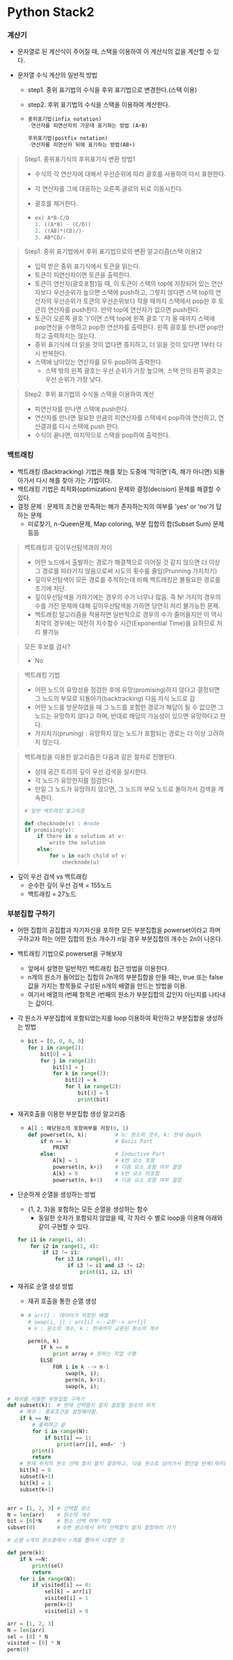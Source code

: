 # Python Stack2

### 계산기

* 문자열로 된 계산식이 주어질 때, 스택을 이용하여 이 계산식의 값을 계산할 수 있다.

* 문자열 수식 계산의 일반적 방법

  * step1. 중위 표기법의 수식을 후위 표기법으로 변경한다.(스택 이용)

  * step2. 후위 표기법의 수식을 스택을 이용하여 계산한다.

  * ```python
    중위표기법(infix notation)
    -연산자를 피연산자의 가운데 표기하는 방법 (A+B)
    
    후위표기법(postfix notation)
    -연산자를 피연산자 뒤에 표기하는 방법(AB+)
    ```

> Step1. 중위표기식의 후위표기식 변환 방법1
>
> * 수식의 각 연산자에 대해서 우선순위에 따라 괄호를 사용하여 다시 표현한다.
>
> * 각 연산자를 그에 대응하는 오른쪽 괄로의 뒤로 이동시킨다.
>
> * 괄호를 제거한다.
>
> * ```python
>   ex) A*B-C/D
>   1. ((A*B) - (C/D))
>   2. ((AB)*(CD)/)-
>   3. AB*CD/-
>   ```



> Step1. 중위 표기법에서 후위 표기법으로의 변환 알고리즘(스택 이용)2
>
> * 입력 받은 중위 표기식에서 토큰을 읽는다.
> * 토큰이 피연산자이면 토큰을 출력한다.
> * 토큰이 연산자(괄호포함)일 때, 이 토큰이 스택의 top에 저장되어 있는 연산자보다 우선순위가 높으면 스택에 push하고, 그렇지 않다면 스택 top의 연산자의 우선순위가 토큰의 우선순위보다 작을 때까지 스택에서 pop한 후 토큰의 연산자를 push한다. 만약 top에 연산자가 없으면 push한다.
> * 토큰이 오른쪽 괄호 ')'이면 스택 top에 왼쪽 괄호 '('가 올 때까지 스택에 pop연산을 수행하고 pop한 연산자를 출력한다. 왼쪽 괄호를 만나면 pop만 하고 출력하지는 않는다.
> * 중위 표기식에 더 읽을 것이 없다면 중지하고, 더 읽을 것이 있다면 1부터 다시 반복한다.
> * 스택에 남아있는 연산자를 모두 pop하여 출력한다.
>   * 스택 밖의 왼쪽 괄호는 우선 순위가 가장 높으며, 스택 안의 왼쪽 괄호는 우선 순위가 가장 낮다.



> Step2. 후위 표기법의 수식을 스택을 이용하여 계산
>
> * 피연산자를 만나면 스택에 push한다.
> * 연산자를 만나면 필요한 만큼의 피연산자를 스택에서 pop하여 연산하고, 연산결과를 다시 스택에 push 한다.
> * 수식이 끝나면, 마지막으로 스택을 pop하여 출력한다.





### 백트래킹

* 백트래킹 (Backtracking) 기법은 해를 찾는 도중에 '막히면'(즉, 해가 아니면) 되돌아가서 다시 해를 찾아 가는 기법이다.
* 백트래킹 기법은 최적화(optimization) 문제와 결정(decision) 문제를 해결할 수 있다.
* 결정 문제 : 문제의 조건을 만족하는 해가 존자하는지의 여부를 'yes' or 'no'가 답하는 문제
  * 미로찾기, n-Queen문제, Map coloring, 부분 집합의 합(Subset Sum) 문제 등등



> 백트래킹과 깊이우선탐색과의 차이
>
> * 어떤 노드에서 출발하는 경로가 해결책으로 이어질 것 같지 않으면 더 이상 그 경로를 따라가지 않음으로써 시도의 횟수를 줄임(Prunning 가지치기)
> * 깊이우선탐색이 모든 경로를 추적하는데 비해 백트래킹은 불필요한 경로를 조기에 차단.
> * 깊이우선탐색을 가하기에는 경우의 수가 너무나 많음. 즉 N! 가지의 경우의 수를 가진 문제에 대해 깊이우선탐색을 가하면 당연히 처리 불가능한 문제.
> * 백트래킹 알고리즘을 적용하면 일반적으로 경우의 수가 줄어들지만 이 역시 최악의 경우에는 여전히 지수함수 시간(Exponential Time)을 요하므로 처리 불가능



> 모든 후보를 검사?
>
> * No



> 백트래킹 기법
>
> * 어떤 노드의 유망성을 점검한 후에 유망(promising)하지 않다고 결정되면 그 노드의 부모로 되돌아가(backtracking) 다음 자식 노드로 감
> * 어떤 노드를 방문하였을 때 그 노드를 포함한 경로가 해답이 될 수 없으면 그 노드는 유망하지 않다고 하며, 반대로 해답의 가능성이 있으면 유망하다고 한다.
> * 가지치기(pruning) : 유망하지 않는 노드가 포함되는 경로는 더 이상 고려하지 않는다.



> 백트래킹을 이용한 알고리즘은 다음과 같은 절차로 진행된다.
>
> * 상태 공간 트리의 깊이 우선 검색을 실시한다.
> * 각 노드가 유망한지를 점검한다.
> * 만일 그 노드가 유망하지 않으면, 그 노드의 부모 노드로 돌아가서 검색을 계속한다.
>
> ```python
> # 일반 백트래킹 알고리즘
> 
> def checknode(v) : #node
> if promising(v):
>     if there is a solution at v:
>         write the solution
>     else:
>         for u in each child of v:
>             checknode(u)
> ```



* 깊이 우선 검색 vs 백트래킹
  * 순수한 깊이 우선 검색 = 155노드
  * 백트래킹 = 27노드



### 부분집합 구하기

* 어떤 집합의 공집합과 자기자신을 포하한 모든 부분집합을 powerset이라고 하며 구하고자 하는 어떤 집합의 원소 개수가 n일 경우 부분집합의 개수는 2n이 나온다.

* 백트래킹 기법으로 powerset을 구해보자

  * 앞에서 설명한 일반적인 백트래킹 접근 방법을 이용한다.
  * n개의 원소가 들어있는 집합의 2n개의 부분집합을 만들 때는, true 또는 false값을 가지는 항목들로 구성된 n개의 배열을 만드는 방법을 이용.
  * 여기서 배열의 i번째 항목은 i번째의 원소가 부분집합의 값인지 아닌지를 나타내는 값이다.

* 각 원소가 부분집합에 포함되었는지를 loop 이용하여 확인하고 부분집합을 생성하는 방법

  * ```python
    bit = [0, 0, 0, 0]
    for i in range(2):
        bit[0] = i
        for j in range(2):
            bit[1] = j
            for k in range(2):
                bit[2] = k
                for l in range(2):
                    bit[3] = l
                    print(bit)
    ```

* 재귀호출을 이용한 부분집합 생성 알고리즘

  * ```python
    A[] : 해당원소의 포함여부를 저장(0, 1)
    def powerset(n, k):			# n: 원소릐 갯수, k: 현재 depth
        if n == k:				# Basis Part
            PRINT
        else:					# Inductive Part
            A[k] = 1			# k번 요소 포함
            powerset(n, k+1)	# 다음 요소 포함 여부 결정
            A[k] = 0			# k번 요소 미포함
            powerset(n, k+1)	# 다음 요소 포함 여부 결정
    ```




* 단순하게 순열을 생성하는 방법

  * {1, 2, 3}을 포함하는 모든 순열을 생성하는 함수
    * 동일한 숫자가 포함되지 않았을 때, 각 자리 수 별로 loop을 이용해 아래와 같이 구현할 수 있다.

  ```python
  for i1 in range(1, 4):
      for i2 in range(1, 4):
          if i2 != i1:
              for i3 in range(1, 4):
                  if i3 != i1 and i3 != i2:
                      print(i1, i2, i3)
  ```



* 재귀로 순열 생성 방법

  * 재귀 호출을 통한 순열 생성

  * ```python
    # arr[] : 데이터가 저장된 배열
    # swap(i, j) : arr[i] <--교환--> arr[j]
    # n : 원소의 개수, k : 현재까지 교환된 원소의 개수
    
    perm(n, k)
    	IF k == n
        	print array # 원하는 작업 수행
        ELSE
        	FOR i in k --> n-1
            	swap(k, i);
                perm(n, k+1);
                swap(k, i);
    ```






```python
# 재귀를 이용한 부분집합 구하기
def subset(k):  # 현재 선택할지 말지 결정할 원소의 위치
    # 재귀 : 종료조건을 설정해야함.
    if k == N:
        # 출력하고 끝
        for i in range(N):
            if bit[i] == 1:
                print(arr[i], end=' ')
        print()
        return
    # 현재 위치의 원소 선택 할지 말지 결정하고, 다음 원소로 넘어가서 했던일 반복(재귀).
    bit[k] = 0
    subset(k+1)
    bit[k] = 1
    subset(k+1)


arr = [1, 2, 3] # 선택할 원소
N = len(arr)    # 원소의 개수
bit = [0]*N     # 원소 선택 여부 저장
subset(0)       # 0번 원소에서 부터 선택할지 말지 결정하러 가기
```



```python
# 순열 n개의 원소중에서 r개를 뽑아서 나열한 것

def perm(k):
    if k ==N:
        print(sel)
        return
    for i in range(N):
        if visited[i] == 0:
            sel[k] = arr[i]
            visited[i] = 1
            perm(k+1)
            visited[i] = 0

arr = [1, 2, 3]
N = len(arr)
sel = [0] * N
visited = [0] * N
perm(0)
```

